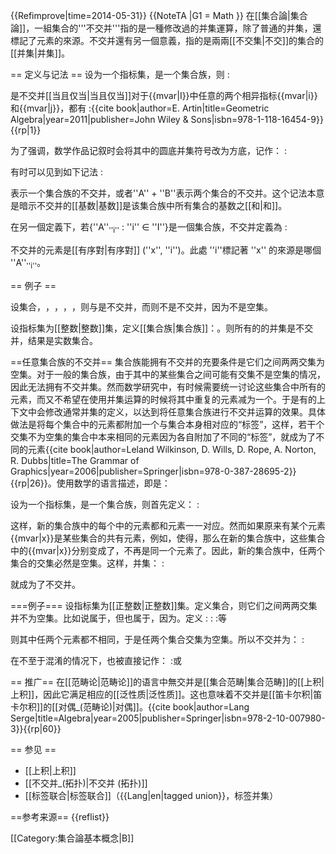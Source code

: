 {{Refimprove|time=2014-05-31}}
{{NoteTA
|G1 = Math
}}
在[[集合論|集合論]]，一組集合的'''不交并'''指的是一種修改過的并集運算，除了普通的并集，還標記了元素的來源。不交并還有另一個意義，指的是兩兩[[不交集|不交]]的集合的[[并集|并集]]。

== 定义与记法 ==
设<math>I</math>为一个指标集，<math>\{A_i ; \; i \in I\}</math>是一个集合族，则
:<math>\bigcup_{i \in I} A_i</math>

是不交并[[当且仅当|当且仅当]]对于{{mvar|I}}中任意的两个相异指标{{mvar|i}}和{{mvar|j}}，都有
:<math>A_i \cap A_j = \varnothing</math><ref>{{cite book|author=E. Artin|title=Geometric Algebra|year=2011|publisher=John Wiley & Sons|isbn=978-1-118-16454-9}}</ref>{{rp|1}}

为了强调<math>\bigcup_{i \in I} A_i</math>，数学作品记叙时会将其中的圆底并集符号改为方底，记作：
:<math>\bigsqcup_{i \in I} A_i</math> 

有时可以见到如下记法
:<math>\sum_{i\in I}A_i</math>

表示一个集合族的不交并，或者''A'' + ''B''表示两个集合的不交并。这个记法本意是暗示不交并的[[基数|基数]]是该集合族中所有集合的基数之[[和|和]]。

在另一個定義下，若{''A''<sub>''i''</sub> : ''i'' ∈ ''I''}是一個集合族，不交并定義為
:<math>\bigsqcup_{i\in I}A_i = \bigcup_{i\in I}\{(x,i) : x \in A_i\}.</math>

不交并的元素是[[有序對|有序對]] (''x'', ''i'')。此處 ''i''標記著 ''x'' 的來源是哪個 ''A''<sub>''i''</sub>。

== 例子 ==

设集合<math>A_1 = \{ 1,2,3\}</math>，<math>A_2 = \{ 4,5,6\}</math>，<math>A_3 = \{ 7,8,9\}</math>，<math>A_4 = \{ 1,3,5\}</math>，<math>A_5 = \{ 2,4,6\}</math>，则<math>A_1\cup A_2 \cup A_3</math>与<math>A_4\cup A_5</math>是不交并，而<math>A_1\cup A_3 \cup A_5</math>则不是不交并，因为<math>A_1\cap A_5 = \{2 \}</math>不是空集。

设指标集为[[整数|整数]]集<math>\mathbb{Z}</math>，定义[[集合族|集合族]]：<math>\forall i \in \mathbb{Z}, \; R_i = [i, i+1)</math>。则所有的<math>R_i</math>的并集是不交并，结果是实数集合<math>\mathbb{R}</math>。

==任意集合族的不交并==
集合族能拥有不交并的充要条件是它们之间两两交集为空集。对于一般的集合族，由于其中的某些集合之间可能有交集不是空集的情况，因此无法拥有不交并集。然而数学研究中，有时候需要统一讨论这些集合中所有的元素，而又不希望在使用并集运算的时候将其中重复的元素减为一个。于是有的上下文中会修改通常并集的定义，以达到将任意集合族进行不交并运算的效果。具体做法是将每个集合中的元素都附加一个与集合本身相对应的“标签”，这样，若干个交集不为空集的集合中本来相同的元素因为各自附加了不同的“标签”，就成为了不同的元素<ref>{{cite book|author=Leland Wilkinson, D. Wills, D. Rope, A. Norton, R. Dubbs|title=The Grammar of Graphics|year=2006|publisher=Springer|isbn=978-0-387-28695-2}}</ref>{{rp|26}}。使用数学的语言描述，即是：

设<math>I</math>为一个指标集，<math>\{A_i ; \; i \in I\}</math>是一个集合族，则首先定义：
:<math>\forall i \in I, A_i^* = \{ (i, x) ; \; x \in A_i \}</math>

这样，新的集合族<math>\{A_i^* ; \; i \in I\}</math>中的每个<math>A_i^* </math>中的元素都和<math>A_i </math>元素一一对应。然而如果原来有某个元素{{mvar|x}}是某些集合的共有元素，例如<math>\exists J \subset I, \; \; J\neq \varnothing</math>，使得<math>\forall j \in J, \; x \in A_j</math>，那么在新的集合族中，这些集合中的{{mvar|x}}分别变成了<math>(j, x) , \; \; j \in J</math>，不再是同一个元素了。因此，新的集合族中，任两个集合的交集必然是空集。这样，并集：
:<math>\bigcup_{i \in I} A_i^*</math>

就成为了不交并。

===例子===
设指标集为[[正整数|正整数]]集<math>\mathbb{Z}^+</math>。定义集合<math>A_i = \{ \frac{k}{2^i} ; \; k \in \mathbb{Z} , \; 0 < k < 2^i \}, \; \; \forall i \in \mathbb{Z}^+</math>，则它们之间两两交集并不为空集。比如说<math>\frac34 = \frac{3}{2^2}</math>属于<math>A_2</math>，但也属于<math>A_3</math>，因为<math>\frac34 = \frac{6}{2^3}</math>。定义
:<math>A_1^* = \{(1, x) ; \; x \in A_1\} = \{(1, \frac12) \}</math>
:<math>A_2^* = \{(2, x) ; \; x \in A_2\} = \{(2, \frac14), (2, \frac12), (2, \frac34)\}</math>
:<math>A_3^* = \{(3, x) ; \; x \in A_3\} = \{(3, \frac18), (3, \frac14), (3, \frac38), (3, \frac12), (3, \frac58), (3, \frac34), (3, \frac78)\}</math>等

则其中任两个元素都不相同，于是任两个集合交集为空集。所以不交并为：
:<math>\bigsqcup_{i \in \mathbb{Z}^+} A_i^* = \{(i, \frac{j}{2^i}) ; \; \; (i, j) \in \mathbb{Z}^+ \times \mathbb{Z}^+ , j < 2^i\} </math>

在不至于混淆的情况下，也被直接记作：
:<math>\bigsqcup_{i \in \mathbb{Z}^+} A_i = \{(i, \frac{j}{2^i}) ; \; \; (i, j) \in \mathbb{Z}^+ \times \mathbb{Z}^+ , j < 2^i\} </math>或<math>\bigcup_{i \in \mathbb{Z}^+}^* A_i = \{(i, \frac{j}{2^i}) ; \; \; (i, j) \in \mathbb{Z}^+ \times \mathbb{Z}^+ , j < 2^i\}</math>

== 推广==
在[[范畴论|范畴论]]的语言中無交并是[[集合范畴|集合范畴]]的[[上积|上积]]，因此它满足相应的[[泛性质|泛性质]]。这也意味着不交并是[[笛卡尔积|笛卡尔积]]的[[对偶_(范畴论)|对偶]]。<ref>{{cite book|author=Lang Serge|title=Algebra|year=2005|publisher=Springer|isbn=978-2-10-007980-3}}</ref>{{rp|60}}

== 参见 ==
* [[上积|上积]]
* [[不交并_(拓扑)|不交并 (拓扑)]]
* [[标签联合|标签联合]]（{{Lang|en|tagged union}}，标签并集）

==参考来源==
{{reflist}}

[[Category:集合論基本概念|B]]